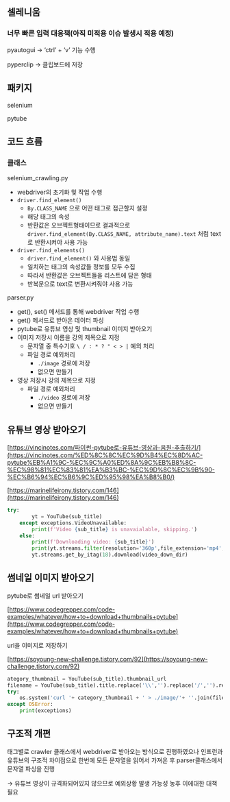 ## 셀레니움

### 너무 빠른 입력 대응책(아직 미적용 이슈 발생시 적용 예정)

pyautogui → ‘ctrl’ + ‘v’ 기능 수행

pyperclip → 클립보드에 저장

## 패키지

selenium

pytube

## 코드 흐름

### 클래스

selenium_crawling.py

- webdriver의 초기화 및 작업 수행
- `driver.find_element()`
    - `By.CLASS_NAME` 으로 어떤 태그로 접근할지 설정
    - 해당 태그의 속성
    - 반환값은 오브젝트형태이므로 결과적으로 `driver.find_element(By.CLASS_NAME, attribute_name).text` 처럼 text로 반환시켜야 사용 가능
- `driver.find_elements()`
    - `driver.find_element()` 와 사용법 동일
    - 일치하는 태그의 속성값들 정보를 모두 수집
    - 따라서 반환값은 오브젝트들을 리스트에 담은 형태
    - 반복문으로 text로 변환시켜줘야 사용 가능

parser.py

- get(), set() 메서드를 통해 webdriver 작업 수행
- get() 메서드로 받아온 데이터 파싱
- pytube로 유튜브 영상 및 thumbnail 이미지 받아오기
- 이미지 저장시 이름을 강의 제목으로 지정
    - 문자열 중 특수기호 `\ / : * ? " < > |` 예외 처리
    - 파일 경로 예외처리
        - `./image` 경로에 저장
        - 없으면 만들기
- 영상 저장시 강의 제목으로 지정
    - 파일 경로 예외처리
        - `./video` 경로에 저장
        - 없으면 만들기

## 유튜브 영상 받아오기

[https://vincinotes.com/파이썬-pytube로-유튜브-영상과-음원-추출하기/](https://vincinotes.com/%ED%8C%8C%EC%9D%B4%EC%8D%AC-pytube%EB%A1%9C-%EC%9C%A0%ED%8A%9C%EB%B8%8C-%EC%98%81%EC%83%81%EA%B3%BC-%EC%9D%8C%EC%9B%90-%EC%B6%94%EC%B6%9C%ED%95%98%EA%B8%B0/)

[https://marinelifeirony.tistory.com/146](https://marinelifeirony.tistory.com/146)

```python
try:
        yt = YouTube(sub_title)
    except exceptions.VideoUnavailable:
        print(f'Video {sub_title} is unavaialable, skipping.')
    else:
        print(f'Downloading video: {sub_title}')
        print(yt.streams.filter(resolution='360p',file_extension='mp4',progressive=True))
        yt.streams.get_by_itag(18).download(video_down_dir)
```

## 썸네일 이미지 받아오기

pytube로 썸네일 url 받아오기

[https://www.codegrepper.com/code-examples/whatever/how+to+download+thumbnails+pytube](https://www.codegrepper.com/code-examples/whatever/how+to+download+thumbnails+pytube)

url을 이미지로 저장하기

[https://soyoung-new-challenge.tistory.com/92](https://soyoung-new-challenge.tistory.com/92)

```python
ategory_thumbnail = YouTube(sub_title).thumbnail_url
filename = YouTube(sub_title).title.replace('\\','').replace('/','').replace(':','').replace('*','').replace('?','').replace('"','').replace('<','').replace('>','').replace('|','')
try:
    os.system('curl '+ category_thumbnail + ' > ./image/'+ ''.join(filename.split()) + '.jpg')
except OSError:
    print(exceptions)
```

## 구조적 개편

태그별로 crawler 클래스에서 webdriver로 받아오는 방식으로 진행하였으나 인프런과 유튜브의 구조적 차이점으로 한번에 모든 문자열을 읽어서 가져온 후 parser클래스에서 문자열 파싱을 진행

→ 유튜브 영상이 규격화되어있지 않으므로 예외상황 발생 가능성 농후 이에대한 대책 필요
